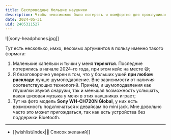 ```yaml
---
title: Беспроводные большие наушники
description: Чтобы невозможно было потерять и комфортно для прослушивания музыки в любых условиях, плюсом на встречах поговорить
date: 2024-05-31
uid: 2405311527
---
```


![[sony-headphones.jpg]]

Тут есть несколько, имхо, весомых аргументов в пользу именно такого формата:

1. Маленькие капельки и тычки у меня **теряются**. Последние потерялись в начале 2024-го года, при этом кейс на месте 😅;
2. Я безоговорочно уверен в том, что у больших ушей **при любом раскладе** лучше шумоподавление. Вне зависимости от наличия соответствующих технологий. Причём, и шумоподавления как глушилки звуков снаружи, так и меньшая возможность услышать, какая шизовая музыка у меня в этих наушниках играет;
3. Тут на фото модель **Sony WH-CH720N Global**, у них есть возможность подключаться к девайсам по mini jack. Мне довольно часто это может пригождаться, так как есть устройства без поддержки Bluetooth.

---

- [[wishlist/index|🎁 Список желаний]]
